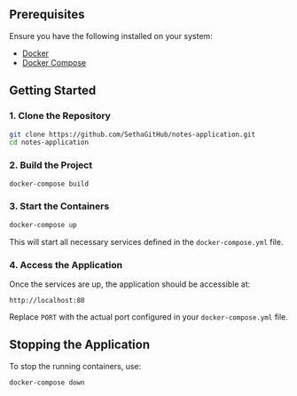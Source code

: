## Prerequisites

Ensure you have the following installed on your system:

- [Docker](https://docs.docker.com/get-docker/)
- [Docker Compose](https://docs.docker.com/compose/install/)

## Getting Started

### 1. Clone the Repository

```sh
git clone https://github.com/SethaGitHub/notes-application.git
cd notes-application
```

### 2. Build the Project

```sh
docker-compose build
```

### 3. Start the Containers

```sh
docker-compose up
```

This will start all necessary services defined in the `docker-compose.yml` file.

### 4. Access the Application

Once the services are up, the application should be accessible at:

```
http://localhost:80
```

Replace `PORT` with the actual port configured in your `docker-compose.yml` file.

## Stopping the Application

To stop the running containers, use:

```sh
docker-compose down
```